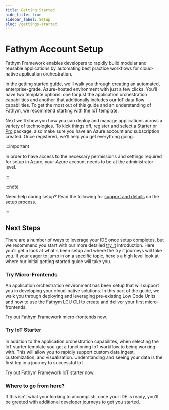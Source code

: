 ```yaml
---
title: Getting Started
hide_title: true
sidebar_label: Setup
slug: /gettings-started
---
```


# Fathym Account Setup

Fathym Framework enables developers to rapidly build modular and reusable applications by automating best practice workflows for cloud-native application orchestration.

In the getting started guide, we'll walk you through creating an automated, enterprise-grade, Azure-hosted environment with just a few clicks.  You'll have two template options: one for just the application orchestration capabilities and another that additionally includes our IoT data flow capabilities.  To get the most out of this guide and an understanding of Fathym, we recommend starting with the IoT template.  

Next we'll show you how you can deploy and manage applications across a variety of technologies.  To kick things off, register and select a [Starter or Pro](https://www.fathym-it.com/billing/lcu) package, also make sure you have an Azure account and subscription created.  Once registered, we'll help you get everything going.

:::important

In order to have access to the necessary permissions and settings required for setup in Azure, your Azure account needs to be at the administrator level.

:::

:::note

Need help during setup?  Read the following for [support and details](getting-started/enterprise-setup-explained) on the setup process.

:::

## Next Steps

There are a number of ways to leverage your IDE once setup completes, but we recommend you start with our more detailed [try it](getting-started/try-it) introduction.   Here you'll get a look at what's been setup and where the try it journeys will take you.  If your eager to jump in on a specific topic, here's a high level look at where our initial getting started guide will take you.

### Try Micro-Frontends

An application orchestration environment has been setup that will support you in developing your cloud-native solutions.  In this part of the guide, we walk you through deploying and leveraging pre-existing Low Code Units and how to use the Fathym LCU CLI to create and deliver your first micro-frontends.

[Try out](getting-started/try-it/micro-frontends) Fathym Framework micro-frontends now.

### Try IoT Starter

In addition to the application orchestration capabilites, when selecting the IoT starter template you get a functioning IoT workflow to being working with.  This will allow you to rapidly support custom data ingest, customization, and visualization.  Understanding and seeing your data is the first tep in a journey to successful IoT.

[Try out](getting-started/try-it/iot) Fathym Framework IoT starter now.

### Where to go from here?

If this isn't what your looking to accomplish, once your IDE is ready, you'll be greeted with additional developer journeys to get you started.
